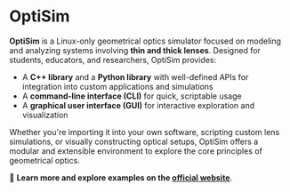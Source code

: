 # OptiSim

**OptiSim** is a Linux-only geometrical optics simulator focused on modeling and analyzing systems involving **thin and thick lenses**. Designed for students, educators, and researchers, OptiSim provides:

- A **C++ library** and a **Python library** with well-defined APIs for integration into custom applications and simulations  
- A **command-line interface (CLI)** for quick, scriptable usage  
- A **graphical user interface (GUI)** for interactive exploration and visualization

Whether you're importing it into your own software, scripting custom lens simulations, or visually constructing optical setups, OptiSim offers a modular and extensible environment to explore the core principles of geometrical optics.

🔗 **Learn more and explore examples on the [official website](https://vitusszabolcs.github.io/OptiSim/)**.
